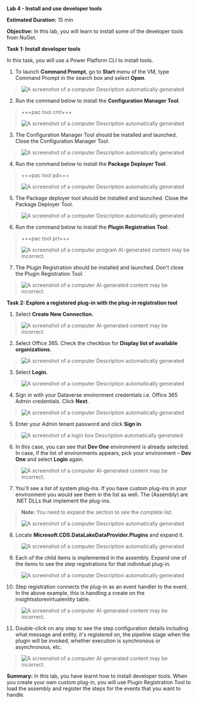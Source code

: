 **Lab 4 - Install and use developer tools**

**Estimated Duration:** 15 min

**Objective:** In this lab, you will learn to install some of the
developer tools from NuGet.

**Task 1: Install developer tools**

In this task, you will use a Power Platform CLI to install tools.

1.  To launch **Command Prompt**, go to **Start** menu of the VM, type
    Command Prompt in the search box and select **Open**.

> ![A screenshot of a computer Description automatically
> generated](./media/image1.png)

2.  Run the command below to install the **Configuration Manager Tool**.

> +++pac tool cmt+++
>
> ![A screenshot of a computer Description automatically
> generated](./media/image2.png)

3.  The Configuration Manager Tool should be installed and launched.
    Close the Configuration Manager Tool.

> ![A screenshot of a computer Description automatically
> generated](./media/image3.png)

4.  Run the command below to install the **Package Deployer Tool**.

> +++pac tool pd+++
>
> ![A screenshot of a computer Description automatically
> generated](./media/image4.png)

5.  The Package deployer tool should be installed and launched. Close
    the Package Deployer Tool.

> ![A screenshot of a computer Description automatically
> generated](./media/image5.png)

6.  Run the command below to install the **Plugin Registration Tool**.

> +++pac tool prt+++
>
> ![A screenshot of a computer program AI-generated content may be
> incorrect.](./media/image6.png)

7.  The Plugin Registration should be installed and launched. Don't
    close the Plugin Registration Tool.

> ![A screenshot of a computer AI-generated content may be
> incorrect.](./media/image7.png)

**Task 2: Explore a registered plug-in with the plug-in registration
tool**

1.  Select **Create New Connection.**

> ![A screenshot of a computer AI-generated content may be
> incorrect.](./media/image8.png)

2.  Select Office 365. Check the checkbox for **Display list of
    available organizations**.

> ![A screenshot of a computer Description automatically
> generated](./media/image9.png)

3.  Select **Login.** 

> ![A screenshot of a computer Description automatically
> generated](./media/image10.png)

4.  Sign in with your Dataverse environment credentials i.e. Office 365
    Admin credentials. Click **Next**.

> ![A screenshot of a computer Description automatically
> generated](./media/image11.png)

5.  Enter your Admin tenant password and click **Sign in**.

> ![A screenshot of a login box Description automatically
> generated](./media/image12.png)

6.  In this case, you can see that **Dev One** environment is already
    selected. In case, if the list of environments appears, pick your
    environment – **Dev One** and select **Login** again.

> ![A screenshot of a computer AI-generated content may be
> incorrect.](./media/image13.png)

7.  You'll see a list of system plug-ins. If you have custom plug-ins in
    your environment you would see them in the list as well. The
    (Assembly) are .NET DLLs that implement the plug-ins.

> **Note:** You need to expand the section to see the complete list.
>
> ![A screenshot of a computer Description automatically
> generated](./media/image14.png)

8.  Locate **Microsoft.CDS.DataLakeDataProvider.Plugins** and expand it.

> ![A screenshot of a computer Description automatically
> generated](./media/image15.png)

9.  Each of the child items is implemented in the assembly. Expand one
    of the items to see the step registrations for that individual
    plug-in.

> ![A screenshot of a computer Description automatically
> generated](./media/image16.png)

10. Step registration connects the plug-in as an event handler to the
    event. In the above example, this is handling a create on the
    insightsstorevirtualentity table.

> ![A screenshot of a computer AI-generated content may be
> incorrect.](./media/image17.png)

11. Double-click on any step to see the step configuration details
    including what message and entity, it's registered on, the pipeline
    stage when the plugin will be invoked, whether execution is
    synchronous or asynchronous, etc.

> ![A screenshot of a computer AI-generated content may be
> incorrect.](./media/image18.png)

**Summary:** In this lab, you have learnt how to install developer
tools. When you create your own custom plug-in, you will use Plugin
Registration Tool to load the assembly and register the steps for the
events that you want to handle.
